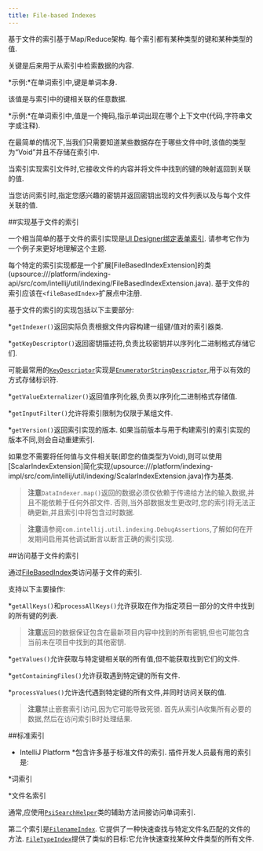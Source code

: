 ```yaml
---
title: File-based Indexes
---
```


基于文件的索引基于Map/Reduce架构.
每个索引都有某种类型的键和某种类型的值.


关键是后来用于从索引中检索数据的内容.


*示例:*在单词索引中,键是单词本身.


该值是与索引中的键相关联的任意数据.


*示例:*在单词索引中,值是一个掩码,指示单词出现在哪个上下文中(代码,字符串文字或注释).


在最简单的情况下,当我们只需要知道某些数据存在于哪些文件中时,该值的类型为“Void”并且不存储在索引中.


当索引实现索引文件时,它接收文件的内容并将文件中找到的键的映射返回到关联的值.


当您访问索引时,指定您感兴趣的密钥并返回密钥出现的文件列表以及与每个文件关联的值.


##实现基于文件的索引


一个相当简单的基于文件的索引实现是[UI Designer绑定表单索引](upsource:///plugins/ui-designer/src/com/intellij/uiDesigner/binding/FormClassIndex.java).
请参考它作为一个例子来更好地理解这个主题.


每个特定的索引实现都是一个扩展[FileBasedIndexExtension]的类(upsource:///platform/indexing-api/src/com/intellij/util/indexing/FileBasedIndexExtension.java).
基于文件的索引应该在`<fileBasedIndex>`扩展点中注册.


基于文件的索引的实现包括以下主要部分:


*`getIndexer()`返回实际负责根据文件内容构建一组键/值对的索引器类.

*`getKeyDescriptor()`返回密钥描述符,负责比较密钥并以序列化二进制格式存储它们.


可能最常用的[`KeyDescriptor`](upsource:///platform/util/src/com/intellij/util/io/KeyDescriptor.java)实现是[`EnumeratorStringDescriptor`](upsource:///platform/util/src/com/intellij/util/io/EnumeratorStringDescriptor.java),用于以有效的方式存储标识符.

*`getValueExternalizer()`返回值序列化器,负责以序列化二进制格式存储值.

*`getInputFilter()`允许将索引限制为仅限于某组文件.

*`getVersion()`返回索引实现的版本.
如果当前版本与用于构建索引的索引实现的版本不同,则会自动重建索引.


如果您不需要将任何值与文件相关联(即您的值类型为Void),则可以使用[ScalarIndexExtension]简化实现(upsource:///platform/indexing-impl/src/com/intellij/util/indexing/ScalarIndexExtension.java)作为基类.


> **注意**`DataIndexer.map()`返回的数据必须仅依赖于传递给方法的输入数据,并且不能依赖于任何外部文件.
否则,当外部数据发生更改时,您的索引将无法正确更新,并且索引中将包含过时数据.


> **注意**请参阅`com.intellij.util.indexing.DebugAssertions`,了解如何在开发期间启用其他调试断言以断言正确的索引实现.


##访问基于文件的索引


通过[FileBasedIndex](upsource:///platform/indexing-api/src/com/intellij/util/indexing/FileBasedIndex.java)类访问基于文件的索引.


支持以下主要操作:


*`getAllKeys()`和`processAllKeys()`允许获取在作为指定项目一部分的文件中找到的所有键的列表.


> **注意**返回的数据保证包含在最新项目内容中找到的所有密钥,但也可能包含当前未在项目中找到的其他密钥.


*`getValues()`允许获取与特定键相关联的所有值,但不能获取找到它们的文件.

*`getContainingFiles()`允许获取遇到特定键的所有文件.

*`processValues()`允许迭代遇到特定键的所有文件,并同时访问关联的值.


> **注意**禁止嵌套索引访问,因为它可能导致死锁.
首先从索引A收集所有必要的数据,然后在访问索引B时处理结果.


##标准索引


* IntelliJ Platform *包含许多基于标准文件的索引.
插件开发人员最有用的索引是:


*词索引

*文件名索引


通常,应使用[`PsiSearchHelper`](upsource:///platform/indexing-api/src/com/intellij/psi/search/PsiSearchHelper.java)类的辅助方法间接访问单词索引.


第二个索引是[`FilenameIndex`](upsource:///platform/indexing-impl/src/com/intellij/psi/search/FilenameIndex.java).
它提供了一种快速查找与特定文件名匹配的文件的方法. 
[`FileTypeIndex`](upsource:///platform/indexing-impl/src/com/intellij/psi/search/FileTypeIndex.java)提供了类似的目标:它允许快速查找某种文件类型的所有文件.


